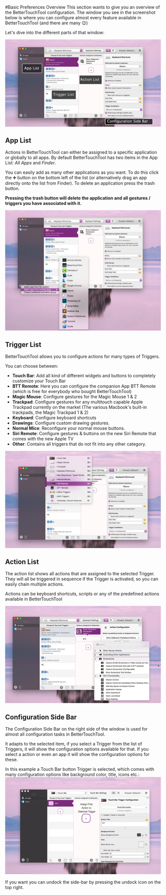 #Basic Preferences Overview
This section wants to give you an overview of the BetterTouchTool configuration. The window you see in the screenshot below is where you can configure almost every feature available in BetterTouchTool (and there are many 😉)

Let's dive into the different parts of that window:

![preferences](media/new/preferences_keyboard.jpg)

## App List
Actions in BetterTouchTool can either be assigned to a specific application or globally to all apps. 
By default BetterTouchTool has two items in the App List: *All Apps* and *Finder*.

You can easily add as many other applications as you want. To do this click the ➕ button on the bottom left of the list (or alternatively drag an app directly onto the list from Finder). To delete an application press the trash button. 

**Pressing the trash button will delete the application and all gestures / triggers you have associated with it.**

![addapp](media/new/addapp.jpg)

## Trigger List

BetterTouchTool allows you to configure actions for many types of Triggers.

You can choose between: 
* **Touch Bar**: Add all kind of different widgets and buttons to completely customize your Touch Bar
* **BTT Remote**: Here you can configure the companion App BTT Remote (which is free for everybody who bought BetterTouchTool)
* **Magic Mouse**: Configure gestures for the Magic Mouse 1 & 2
* **Trackpad**: Configure gestures for any multitouch capable Apple Trackpad currently on the market (The various Macbook's built-in trackpads, the Magic Trackpad 1 & 2)
* **Keyboard**: Configure keyboard shortcuts
* **Drawings**: Configure custom drawing gestures.
* **Normal Mice**: Reconfigure your normal mouse buttons.
* **Siri Remote**: Configure gestures & buttons on the new Siri Remote that comes with the new Apple TV
* **Other**: Contains all triggers that do not fit into any other category.

![triggers](media/new/triggers.jpg)

## Action List

The action list shows all actions that are assigned to the selected Trigger. They will all be triggered in sequence if the Trigger is activated, so you can easily chain multiple actions.

Actions can be keyboard shortcuts, scripts or any of the predefined actions available in BetterTouchTool

![actions](media/new/actions.jpg)


## Configuration Side Bar

The Configuration Side Bar on the right side of the window is used for almost all configuration tasks in BetterTouchTool. 

It adapts to the selected item, if you select a Trigger from the list of Triggers, it will show the configuration options available for that. If you select a action or even an app it will show the configuration options for these.

In this example a Touch Bar button Trigger is selected, which comes with many configuration options like background color, title, icons etc.:
![config](media/new/config.jpg)

If you want you can undock the side-bar by pressing the undock icon on the top right.
